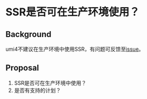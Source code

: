 # SSR是否可在生产环境使用？

## Background

umi4不建议在生产环境中使用SSR，有问题可反馈至[issue](https://github.com/umijs/umi/issues)。

## Proposal

1. SSR是否可在生产环境中使用？
2. 是否有支持的计划？
